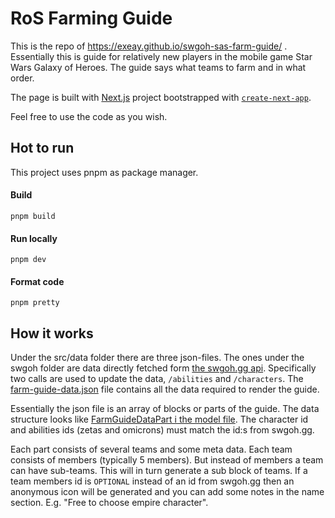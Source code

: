# RoS Farming Guide

This is the repo of https://exeay.github.io/swgoh-sas-farm-guide/ . Essentially this is guide for relatively new players in the mobile game Star Wars Galaxy of Heroes. The guide says what teams to farm and in what order.

The page is built with [Next.js](https://nextjs.org/) project bootstrapped with [`create-next-app`](https://github.com/vercel/next.js/tree/canary/packages/create-next-app).

Feel free to use the code as you wish.

## Hot to run

This project uses pnpm as package manager.

#### Build

`pnpm build`

#### Run locally

`pnpm dev`

#### Format code

`pnpm pretty`

## How it works

Under the src/data folder there are three json-files. The ones under the swgoh folder are data directly fetched form [the swgoh.gg api](http://api.swgoh.gg/). Specifically two calls are used to update the data, `/abilities` and `/characters`. The [farm-guide-data.json](./src/assets/data/ros/farm-guide-data.json) file contains all the data required to render the guide.

Essentially the json file is an array of blocks or parts of the guide. The data structure looks like [FarmGuideDataPart i the model file](./src/model/farm-guide.ts). The character id and abilities ids (zetas and omicrons) must match the id:s from swgoh.gg.

Each part consists of several teams and some meta data. Each team consists of members (typically 5 members). But instead of members a team can have sub-teams. This will in turn generate a sub block of teams. If a team members id is `OPTIONAL` instead of an id from swgoh.gg then an anonymous icon will be generated and you can add some notes in the name section. E.g. "Free to choose empire character".

